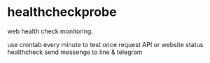 # healthcheckprobe

web health check monitoring.

use crontab every minute to test once
request API or website status healthcheck
send messenge to line & telegram